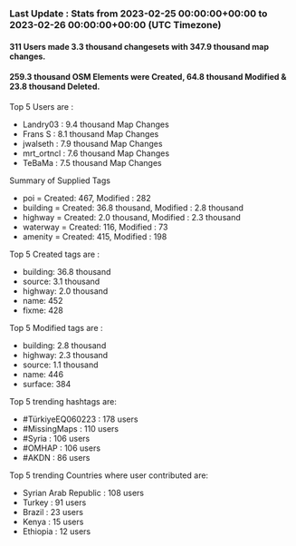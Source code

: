 ### Last Update : Stats from 2023-02-25 00:00:00+00:00 to 2023-02-26 00:00:00+00:00 (UTC Timezone)

#### 311 Users made 3.3 thousand changesets with 347.9 thousand map changes.
#### 259.3 thousand OSM Elements were Created, 64.8 thousand Modified & 23.8 thousand Deleted.

Top 5 Users are : 
- Landry03 : 9.4 thousand Map Changes
- Frans S : 8.1 thousand Map Changes
- jwalseth : 7.9 thousand Map Changes
- mrt_ortncl : 7.6 thousand Map Changes
- TeBaMa : 7.5 thousand Map Changes

Summary of Supplied Tags
- poi = Created: 467, Modified : 282
- building = Created: 36.8 thousand, Modified : 2.8 thousand
- highway = Created: 2.0 thousand, Modified : 2.3 thousand
- waterway = Created: 116, Modified : 73
- amenity = Created: 415, Modified : 198


Top 5 Created tags are :
- building: 36.8 thousand
- source: 3.1 thousand
- highway: 2.0 thousand
- name: 452
- fixme: 428


Top 5 Modified tags are :
- building: 2.8 thousand
- highway: 2.3 thousand
- source: 1.1 thousand
- name: 446
- surface: 384


Top 5 trending hashtags are:
- #TürkiyeEQ060223 : 178 users
- #MissingMaps : 110 users
- #Syria : 106 users
- #OMHAP : 106 users
- #AKDN : 86 users


Top 5 trending Countries where user contributed are:
- Syrian Arab Republic : 108 users
- Turkey : 91 users
- Brazil : 23 users
- Kenya : 15 users
- Ethiopia : 12 users


